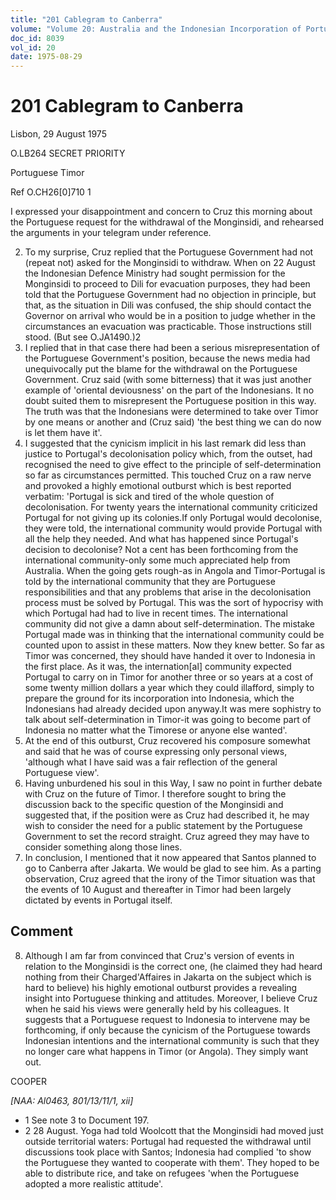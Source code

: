```yaml
---
title: "201 Cablegram to Canberra"
volume: "Volume 20: Australia and the Indonesian Incorporation of Portuguese Timor, 1974-1976"
doc_id: 8039
vol_id: 20
date: 1975-08-29
---
```


# 201 Cablegram to Canberra

Lisbon, 29 August 1975

O.LB264 SECRET PRIORITY

Portuguese Timor

Ref O.CH26[0]710 1

I expressed your disappointment and concern to Cruz this morning about the Portuguese request for the withdrawal of the Monginsidi, and rehearsed the arguments in your telegram under reference.

  2. To my surprise, Cruz replied that the Portuguese Government had not (repeat not) asked for the Monginsidi to withdraw. When on 22 August the Indonesian Defence Ministry had sought permission for the Monginsidi to proceed to Dili for evacuation purposes, they had been told that the Portuguese Government had no objection in principle, but that, as the situation in Dili was confused, the ship should contact the Governor on arrival who would be in a position to judge whether in the circumstances an evacuation was practicable. Those instructions still stood. (But see O.JA1490.)2
  3. I replied that in that case there had been a serious misrepresentation of the Portuguese Government's position, because the news media had unequivocally put the blame for the withdrawal on the Portuguese Government. Cruz said (with some bitterness) that it was just another example of 'oriental deviousness' on the part of the Indonesians. It no doubt suited them to misrepresent the Portuguese position in this way. The truth was that the Indonesians were determined to take over Timor by one means or another and (Cruz said) 'the best thing we can do now is let them have it'.
  4. I suggested that the cynicism implicit in his last remark did less than justice to Portugal's decolonisation policy which, from the outset, had recognised the need to give effect to the principle of self-determination so far as circumstances permitted. This touched Cruz on a raw nerve and provoked a highly emotional outburst which is best reported verbatim: 'Portugal is sick and tired of the whole question of decolonisation. For twenty years the international community criticized Portugal for not giving up its colonies.If only Portugal would decolonise, they were told, the international community would provide Portugal with all the help they needed. And what has happened since Portugal's decision to decolonise? Not a cent has been forthcoming from the international community-only some much appreciated help from Australia. When the going gets rough-as in Angola and Timor-Portugal is told by the international community that they are Portuguese responsibilities and that any problems that arise in the decolonisation process must be solved by Portugal. This was the sort of hypocrisy with which Portugal had had to live in recent times. The international community did not give a damn about self-determination. The mistake Portugal made was in thinking that the international community could be counted upon to assist in these matters. Now they knew better. So far as Timor was concerned, they should have handed it over to Indonesia in the first place. As it was, the internation[al] community expected Portugal to carry on in Timor for another three or so years at a cost of some twenty million dollars a year which they could illafford, simply to prepare the ground for its incorporation into Indonesia, which the Indonesians had already decided upon anyway.It was mere sophistry to talk about self-determination in Timor-it was going to become part of Indonesia no matter what the Timorese or anyone else wanted'.
  5. At the end of this outburst, Cruz recovered his composure somewhat and said that he was of course expressing only personal views, 'although what I have said was a fair reflection of the general Portuguese view'.
  6. Having unburdened his soul in this Way, I saw no point in further debate with Cruz on the future of Timor. I therefore sought to bring the discussion back to the specific question of the Monginsidi and suggested that, if the position were as Cruz had described it, he may wish to consider the need for a public statement by the Portuguese Government to set the record straight. Cruz agreed they may have to consider something along those lines.
  7. In conclusion, I mentioned that it now appeared that Santos planned to go to Canberra after Jakarta. We would be glad to see him. As a parting observation, Cruz agreed that the irony of the Timor situation was that the events of 10 August and thereafter in Timor had been largely dictated by events in Portugal itself. 

## Comment

  8. Although I am far from convinced that Cruz's version of events in relation to the Monginsidi is the correct one, (he claimed they had heard nothing from their Charged'Affaires in Jakarta on the subject which is hard to believe) his highly emotional outburst provides a revealing insight into Portuguese thinking and attitudes. Moreover, I believe Cruz when he said his views were generally held by his colleagues. It suggests that a Portuguese request to Indonesia to intervene may be forthcoming, if only because the cynicism of the Portuguese towards Indonesian intentions and the international community is such that they no longer care what happens in Timor (or Angola). They simply want out.



COOPER

_[NAA: Al0463, 801/13/11/1, xii]_

  * 1 See note 3 to Document 197. 
  * 2 28 August. Yoga had told Woolcott that the Monginsidi had moved just outside territorial waters: Portugal had requested the withdrawal until discussions took place with Santos; Indonesia had complied 'to show the Portuguese they wanted to cooperate with them'. They hoped to be able to distribute rice, and take on refugees 'when the Portuguese adopted a more realistic attitude'. 


